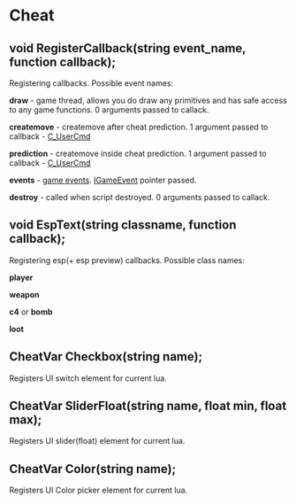 # Cheat

## void RegisterCallback\(string event\_name, function callback\);

Registering callbacks. Possible event names:

**draw** - game thread, allows you do draw any primitives and has safe access to any game functions. 0 arguments passed to callack.

**createmove** - createmove after cheat prediction. 1 argument passed to callback - [C\_UserCmd](https://github.com/neverlosecc/api-documentation/tree/3c0c32d4983479d96d233701c33cf7dec63afbb4/C_UserCmd.md)

**prediction** - createmove inside cheat prediction. 1 argument passed to callback - [C\_UserCmd](https://github.com/neverlosecc/api-documentation/tree/3c0c32d4983479d96d233701c33cf7dec63afbb4/C_UserCmd.md)

**events** - [game events](https://wiki.alliedmods.net/Counter-Strike:_Global_Offensive_Events). [IGameEvent](igameevent.md) pointer passed.

**destroy** - called when script destroyed. 0 arguments passed to callack.

## void EspText\(string classname, function callback\);

Registering esp\(+ esp preview\) callbacks. Possible class names:

**player**

**weapon**

**c4** or **bomb**

**loot**

## CheatVar Checkbox\(string name\);

Registers UI switch element for current lua.

## CheatVar SliderFloat\(string name, float min, float max\);

Registers UI slider\(float\) element for current lua.

## CheatVar Color\(string name\);

Registers UI Color picker element for current lua.

